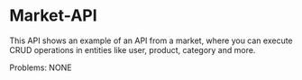 # Market-API

This API shows an example of an API from a market, where you can execute CRUD operations in entities like user, product, category and more.

Problems:
NONE
